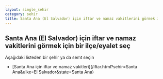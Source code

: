 ```yaml
---
layout: single_sehir
category: sehir
title: Santa Ana (El Salvador) için iftar ve namaz vakitlerini görmek için bir ilçe/eyalet seç
---
```



## Santa Ana (El Salvador) için iftar ve namaz vakitlerini görmek için bir ilçe/eyalet seç

Aşağıdaki listeden bir şehir ya da semt seçin


* [Santa Ana için iftar ve namaz vakitleri](/iftar.html?sehir=Santa Ana&ulke=El Salvador&state=Santa Ana)
